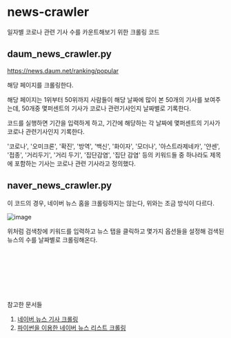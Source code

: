 # news-crawler
일자별 코로나 관련 기사 수를 카운트해보기 위한 크롤링 코드


## daum_news_crawler.py
https://news.daum.net/ranking/popular<br/>

해당 페이지를 크롤링한다.<br/>

해당 페이지는 1위부터 50위까지 사람들이 해당 날짜에 많이 본 50개의 기사를 보여주는데, 50개중 몇퍼센트의 기사가 코로나 관련기사인지 날짜별로 기록한다.<br/>

코드를 실행하면 기간을 입력하게 하고, 기간에 해당하는 각 날짜에 몇퍼센트의 기사가 코로나 관련기사인지 기록한다.<br/>

'코로나', '오미크론', '확진', '방역', '백신', '화이자', '모더나', '아스트라제네카', '얀센', '접종', '거리두기', '거리 두기', '집단감염', '집단 감염' 등의 키워드들 중 하나라도 제목에 포함하는 기사는 코로나 관련 기사라고 정의했다.<br/>

## naver_news_crawler.py
이 코드의 경우, 네이버 뉴스 홈을 크롤링하지는 않는다, 위와는 조금 방식이 다르다.<br/>

![image](https://user-images.githubusercontent.com/77263282/146775160-ae09652a-5853-4d64-beb8-45e67cbf8699.png)

위처럼 검색창에 키워드를 입력하고 뉴스 탭을 클릭하고 몇가지 옵션들을 설정해 검색된 뉴스의 수를 날짜별로 크롤링해온다.<br/>

<br></br>
<br></br>
<br></br>

참고한 문서들
1. [네이버 뉴스 기사 크롤링](https://kyounghwan01.github.io/blog/etc/python/naver-news-crawling/#%E1%84%8F%E1%85%A9%E1%84%83%E1%85%B3)
2. [파이썬을 이용한 네이버 뉴스 리스트 크롤링](https://github.com/sbomhoo/naver_news_crawling)
